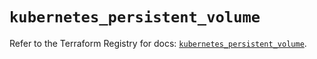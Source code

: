 # `kubernetes_persistent_volume`

Refer to the Terraform Registry for docs: [`kubernetes_persistent_volume`](https://registry.terraform.io/providers/hashicorp/kubernetes/2.37.0/docs/resources/persistent_volume).
